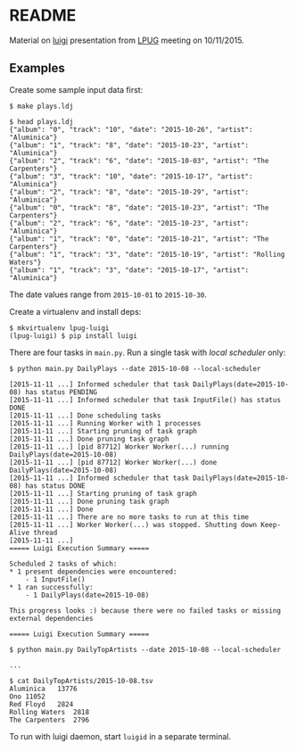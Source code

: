 README
======

Material on [luigi](https://github.com/spotify/luigi) presentation from
[LPUG](http://www.python-academy.com/user-group/index.html) meeting on
10/11/2015.

Examples
--------

Create some sample input data first:

    $ make plays.ldj

    $ head plays.ldj
    {"album": "0", "track": "10", "date": "2015-10-26", "artist": "Aluminica"}
    {"album": "1", "track": "8", "date": "2015-10-23", "artist": "Aluminica"}
    {"album": "2", "track": "6", "date": "2015-10-03", "artist": "The Carpenters"}
    {"album": "3", "track": "10", "date": "2015-10-17", "artist": "Aluminica"}
    {"album": "2", "track": "8", "date": "2015-10-29", "artist": "Aluminica"}
    {"album": "0", "track": "8", "date": "2015-10-23", "artist": "The Carpenters"}
    {"album": "2", "track": "6", "date": "2015-10-23", "artist": "Aluminica"}
    {"album": "1", "track": "0", "date": "2015-10-21", "artist": "The Carpenters"}
    {"album": "1", "track": "3", "date": "2015-10-19", "artist": "Rolling Waters"}
    {"album": "1", "track": "3", "date": "2015-10-17", "artist": "Aluminica"}

The date values range from `2015-10-01` to `2015-10-30`.

Create a virtualenv and install deps:

    $ mkvirtualenv lpug-luigi
    (lpug-luigi) $ pip install luigi

There are four tasks in `main.py`. Run a single task with *local scheduler* only:

    $ python main.py DailyPlays --date 2015-10-08 --local-scheduler

    [2015-11-11 ...] Informed scheduler that task DailyPlays(date=2015-10-08) has status PENDING
    [2015-11-11 ...] Informed scheduler that task InputFile() has status DONE
    [2015-11-11 ...] Done scheduling tasks
    [2015-11-11 ...] Running Worker with 1 processes
    [2015-11-11 ...] Starting pruning of task graph
    [2015-11-11 ...] Done pruning task graph
    [2015-11-11 ...] [pid 87712] Worker Worker(...) running DailyPlays(date=2015-10-08)
    [2015-11-11 ...] [pid 87712] Worker Worker(...) done      DailyPlays(date=2015-10-08)
    [2015-11-11 ...] Informed scheduler that task DailyPlays(date=2015-10-08) has status DONE
    [2015-11-11 ...] Starting pruning of task graph
    [2015-11-11 ...] Done pruning task graph
    [2015-11-11 ...] Done
    [2015-11-11 ...] There are no more tasks to run at this time
    [2015-11-11 ...] Worker Worker(...) was stopped. Shutting down Keep-Alive thread
    [2015-11-11 ...]
    ===== Luigi Execution Summary =====

    Scheduled 2 tasks of which:
    * 1 present dependencies were encountered:
        - 1 InputFile()
    * 1 ran successfully:
        - 1 DailyPlays(date=2015-10-08)

    This progress looks :) because there were no failed tasks or missing external dependencies

    ===== Luigi Execution Summary =====

    $ python main.py DailyTopArtists --date 2015-10-08 --local-scheduler

    ...

    $ cat DailyTopArtists/2015-10-08.tsv
    Aluminica   13776
    Ono 11052
    Red Floyd   2824
    Rolling Waters  2818
    The Carpenters  2796

To run with luigi daemon, start `luigid` in a separate terminal.
